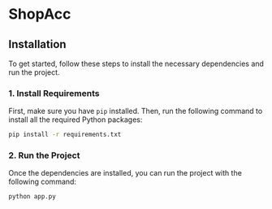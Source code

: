 # ShopAcc

## Installation

To get started, follow these steps to install the necessary dependencies and run the project.

### 1. Install Requirements

First, make sure you have `pip` installed. Then, run the following command to install all the required Python packages:

```bash
pip install -r requirements.txt
```

### 2.  Run the Project

Once the dependencies are installed, you can run the project with the following command:

```bash
python app.py
```


